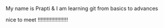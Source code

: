 My name is Prapti  \& I am learning git from basics to advances 

nice to meet !!!!!!!!!!!!!!!!!!!!




